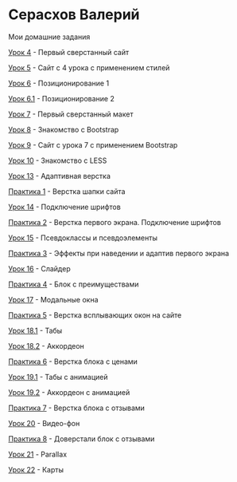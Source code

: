 # Серасхов Валерий

Мои домашние задания

[Урок 4](https://valera253.github.io/lesson_4 "Первый сверстанный сайт") - Первый сверстанный сайт

[Урок 5](https://valera253.github.io/lesson_5 "Описание") - Сайт с 4 урока с применением стилей

[Урок 6](https://valera253.github.io/lesson_6 "Описание") - Позиционирование 1

[Урок 6.1](https://valera253.github.io/lesson_6.1 "Описание") - Позиционирование 2

[Урок 7](https://valera253.github.io/lesson_7 "Описание") - Первый сверстанный макет

[Урок 8](https://valera253.github.io/lesson_8 "Описание") - Знакомство с Bootstrap

[Урок 9](https://valera253.github.io/lesson_9 "Описание") - Сайт с урока 7 с применением Bootstrap

[Урок 10](https://valera253.github.io/lesson_10 "Описание") - Знакомство с LESS

[Урок 13](https://valera253.github.io/lesson_13 "Описание") - Адаптивная верстка

[Практика 1](https://valera253.github.io/practice_1 "Описание") - Верстка шапки сайта

[Урок 14](https://valera253.github.io/lesson_14 "Описание") - Подключение шрифтов

[Практика 2](https://valera253.github.io/practice_2 "Описание") - Верстка первого экрана. Подключение шрифтов

[Урок 15](https://valera253.github.io/lesson_15 "Описание") - Псевдоклассы и псевдоэлементы

[Практика 3](https://valera253.github.io/practice_3 "Описание") - Эффекты при наведении и адаптив первого экрана

[Урок 16](https://valera253.github.io/lesson_16 "Описание") - Слайдер

[Практика 4](https://valera253.github.io/practice_4 "Описание") - Блок с преимуществами

[Урок 17](https://valera253.github.io/lesson_17 "Описание") - Модальные окна

[Практика 5](https://valera253.github.io/practice_5 "Описание") - Верстка всплывающих окон на сайте

[Урок 18.1](https://valera253.github.io/lesson_18_1 "Описание") - Табы

[Урок 18.2](https://valera253.github.io/lesson_18_2 "Описание") - Аккордеон

[Практика 6](https://valera253.github.io/practice_6 "Описание") - Верстка блока с ценами

[Урок 19.1](https://valera253.github.io/lesson_19_1 "Описание") - Табы с анимацией

[Урок 19.2](https://valera253.github.io/lesson_19_2 "Описание") - Аккордеон с анимацией

[Практика 7](https://valera253.github.io/practice_7 "Описание") - Верстка блока с отзывами

[Урок 20](https://valera253.github.io/lesson_20 "Описание") - Видео-фон

[Практика 8](https://valera253.github.io/practice_8 "Описание") - Доверстали блок с отзывами

[Урок 21](https://valera253.github.io/lesson_21 "Описание") - Parallax

[Урок 22](https://valera253.github.io/lesson_22 "Описание") - Карты
